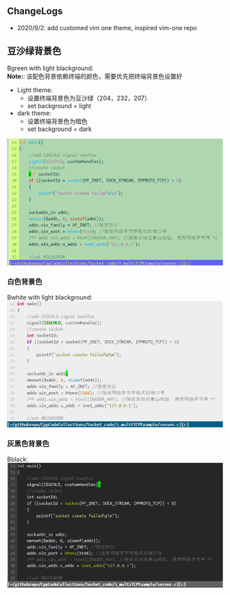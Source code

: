 ## ChangeLogs
* 2020/9/2: add customed vim one theme, inspired vim-one repo

## 豆沙绿背景色 
Bgreen with light blackground:  
**Note:**: 该配色背景依赖终端的颜色，需要优先把终端背景色设置好
* Light theme: 
    * 设置终端背景色为豆沙绿（204，232，207）
    * set background = light
* dark theme:
    * 设置终端背景色为暗色
    * set background = dark

![Bgreen](Bgreen.png)


### 白色背景色
Bwhite with light blackground:  
![white](white.png)

### 灰黑色背景色
Bblack:  
![black](black.png)
